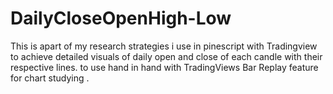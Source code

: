 # DailyCloseOpenHigh-Low
This is apart of my research strategies i use in pinescript with Tradingview to achieve detailed visuals of daily open and close of each candle with their respective lines. to use hand in hand with TradingViews Bar Replay feature for chart studying .
